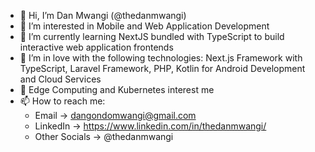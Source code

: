 - 👋 Hi, I’m Dan Mwangi (@thedanmwangi)
- 👀 I’m interested in Mobile and Web Application Development
- 🌱 I’m currently learning NextJS bundled with TypeScript to build interactive web application frontends
- 💞️ I’m in love with the following technologies: Next.js Framework with TypeScript, Laravel Framework, PHP, Kotlin for Android Development and Cloud Services
- 🧐 Edge Computing and Kubernetes interest me
- 📫 How to reach me:
  - Email -> dangondomwangi@gmail.com
  - LinkedIn -> https://www.linkedin.com/in/thedanmwangi/
  - Other Socials -> @thedanmwangi

<!---
thedanmwangi/thedanmwangi is a ✨ special ✨ repository because its `README.md` (this file) appears on your GitHub profile.
You can click the Preview link to take a look at your changes.
--->
